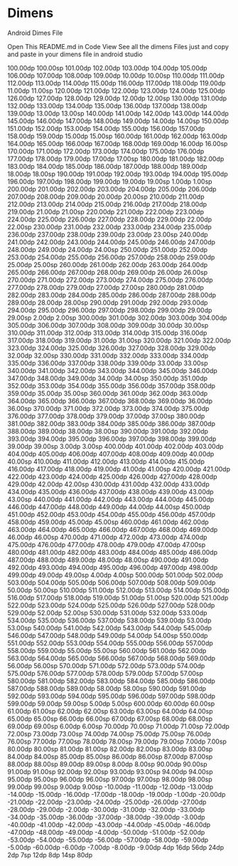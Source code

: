 # Dimens
Android Dimes File

Open This README.md in Code View See all the dimens Files just and copy and paste in your dimens file in android studio

 <dimen name="_100sdp">100.00dp</dimen>
    <dimen name="_100ssp">100.00sp</dimen>
    <dimen name="_101sdp">101.00dp</dimen>
    <dimen name="_102sdp">102.00dp</dimen>
    <dimen name="_103sdp">103.00dp</dimen>
    <dimen name="_104sdp">104.00dp</dimen>
    <dimen name="_105sdp">105.00dp</dimen>
    <dimen name="_106sdp">106.00dp</dimen>
    <dimen name="_107sdp">107.00dp</dimen>
    <dimen name="_108sdp">108.00dp</dimen>
    <dimen name="_109sdp">109.00dp</dimen>
    <dimen name="_10sdp">10.00dp</dimen>
    <dimen name="_10ssp">10.00sp</dimen>
    <dimen name="_110sdp">110.00dp</dimen>
    <dimen name="_111sdp">111.00dp</dimen>
    <dimen name="_112sdp">112.00dp</dimen>
    <dimen name="_113sdp">113.00dp</dimen>
    <dimen name="_114sdp">114.00dp</dimen>
    <dimen name="_115sdp">115.00dp</dimen>
    <dimen name="_116sdp">116.00dp</dimen>
    <dimen name="_117sdp">117.00dp</dimen>
    <dimen name="_118sdp">118.00dp</dimen>
    <dimen name="_119sdp">119.00dp</dimen>
    <dimen name="_11sdp">11.00dp</dimen>
    <dimen name="_11ssp">11.00sp</dimen>
    <dimen name="_120sdp">120.00dp</dimen>
    <dimen name="_121sdp">121.00dp</dimen>
    <dimen name="_122sdp">122.00dp</dimen>
    <dimen name="_123sdp">123.00dp</dimen>
    <dimen name="_124sdp">124.00dp</dimen>
    <dimen name="_125sdp">125.00dp</dimen>
    <dimen name="_126sdp">126.00dp</dimen>
    <dimen name="_127sdp">127.00dp</dimen>
    <dimen name="_128sdp">128.00dp</dimen>
    <dimen name="_129sdp">129.00dp</dimen>
    <dimen name="_12sdp">12.00dp</dimen>
    <dimen name="_12ssp">12.00sp</dimen>
    <dimen name="_130sdp">130.00dp</dimen>
    <dimen name="_131sdp">131.00dp</dimen>
    <dimen name="_132sdp">132.00dp</dimen>
    <dimen name="_133sdp">133.00dp</dimen>
    <dimen name="_134sdp">134.00dp</dimen>
    <dimen name="_135sdp">135.00dp</dimen>
    <dimen name="_136sdp">136.00dp</dimen>
    <dimen name="_137sdp">137.00dp</dimen>
    <dimen name="_138sdp">138.00dp</dimen>
    <dimen name="_139sdp">139.00dp</dimen>
    <dimen name="_13sdp">13.00dp</dimen>
    <dimen name="_13ssp">13.00sp</dimen>
    <dimen name="_140sdp">140.00dp</dimen>
    <dimen name="_141sdp">141.00dp</dimen>
    <dimen name="_142sdp">142.00dp</dimen>
    <dimen name="_143sdp">143.00dp</dimen>
    <dimen name="_144sdp">144.00dp</dimen>
    <dimen name="_145sdp">145.00dp</dimen>
    <dimen name="_146sdp">146.00dp</dimen>
    <dimen name="_147sdp">147.00dp</dimen>
    <dimen name="_148sdp">148.00dp</dimen>
    <dimen name="_149sdp">149.00dp</dimen>
    <dimen name="_14sdp">14.00dp</dimen>
    <dimen name="_14ssp">14.00sp</dimen>
    <dimen name="_150sdp">150.00dp</dimen>
    <dimen name="_151sdp">151.00dp</dimen>
    <dimen name="_152sdp">152.00dp</dimen>
    <dimen name="_153sdp">153.00dp</dimen>
    <dimen name="_154sdp">154.00dp</dimen>
    <dimen name="_155sdp">155.00dp</dimen>
    <dimen name="_156sdp">156.00dp</dimen>
    <dimen name="_157sdp">157.00dp</dimen>
    <dimen name="_158sdp">158.00dp</dimen>
    <dimen name="_159sdp">159.00dp</dimen>
    <dimen name="_15sdp">15.00dp</dimen>
    <dimen name="_15ssp">15.00sp</dimen>
    <dimen name="_160sdp">160.00dp</dimen>
    <dimen name="_161sdp">161.00dp</dimen>
    <dimen name="_162sdp">162.00dp</dimen>
    <dimen name="_163sdp">163.00dp</dimen>
    <dimen name="_164sdp">164.00dp</dimen>
    <dimen name="_165sdp">165.00dp</dimen>
    <dimen name="_166sdp">166.00dp</dimen>
    <dimen name="_167sdp">167.00dp</dimen>
    <dimen name="_168sdp">168.00dp</dimen>
    <dimen name="_169sdp">169.00dp</dimen>
    <dimen name="_16sdp">16.00dp</dimen>
    <dimen name="_16ssp">16.00sp</dimen>
    <dimen name="_170sdp">170.00dp</dimen>
    <dimen name="_171sdp">171.00dp</dimen>
    <dimen name="_172sdp">172.00dp</dimen>
    <dimen name="_173sdp">173.00dp</dimen>
    <dimen name="_174sdp">174.00dp</dimen>
    <dimen name="_175sdp">175.00dp</dimen>
    <dimen name="_176sdp">176.00dp</dimen>
    <dimen name="_177sdp">177.00dp</dimen>
    <dimen name="_178sdp">178.00dp</dimen>
    <dimen name="_179sdp">179.00dp</dimen>
    <dimen name="_17sdp">17.00dp</dimen>
    <dimen name="_17ssp">17.00sp</dimen>
    <dimen name="_180sdp">180.00dp</dimen>
    <dimen name="_181sdp">181.00dp</dimen>
    <dimen name="_182sdp">182.00dp</dimen>
    <dimen name="_183sdp">183.00dp</dimen>
    <dimen name="_184sdp">184.00dp</dimen>
    <dimen name="_185sdp">185.00dp</dimen>
    <dimen name="_186sdp">186.00dp</dimen>
    <dimen name="_187sdp">187.00dp</dimen>
    <dimen name="_188sdp">188.00dp</dimen>
    <dimen name="_189sdp">189.00dp</dimen>
    <dimen name="_18sdp">18.00dp</dimen>
    <dimen name="_18ssp">18.00sp</dimen>
    <dimen name="_190sdp">190.00dp</dimen>
    <dimen name="_191sdp">191.00dp</dimen>
    <dimen name="_192sdp">192.00dp</dimen>
    <dimen name="_193sdp">193.00dp</dimen>
    <dimen name="_194sdp">194.00dp</dimen>
    <dimen name="_195sdp">195.00dp</dimen>
    <dimen name="_196sdp">196.00dp</dimen>
    <dimen name="_197sdp">197.00dp</dimen>
    <dimen name="_198sdp">198.00dp</dimen>
    <dimen name="_199sdp">199.00dp</dimen>
    <dimen name="_19sdp">19.00dp</dimen>
    <dimen name="_19ssp">19.00sp</dimen>
    <dimen name="_1sdp">1.00dp</dimen>
    <dimen name="_1ssp">1.00sp</dimen>
    <dimen name="_200sdp">200.00dp</dimen>
    <dimen name="_201sdp">201.00dp</dimen>
    <dimen name="_202sdp">202.00dp</dimen>
    <dimen name="_203sdp">203.00dp</dimen>
    <dimen name="_204sdp">204.00dp</dimen>
    <dimen name="_205sdp">205.00dp</dimen>
    <dimen name="_206sdp">206.00dp</dimen>
    <dimen name="_207sdp">207.00dp</dimen>
    <dimen name="_208sdp">208.00dp</dimen>
    <dimen name="_209sdp">209.00dp</dimen>
    <dimen name="_20sdp">20.00dp</dimen>
    <dimen name="_20ssp">20.00sp</dimen>
    <dimen name="_210sdp">210.00dp</dimen>
    <dimen name="_211sdp">211.00dp</dimen>
    <dimen name="_212sdp">212.00dp</dimen>
    <dimen name="_213sdp">213.00dp</dimen>
    <dimen name="_214sdp">214.00dp</dimen>
    <dimen name="_215sdp">215.00dp</dimen>
    <dimen name="_216sdp">216.00dp</dimen>
    <dimen name="_217sdp">217.00dp</dimen>
    <dimen name="_218sdp">218.00dp</dimen>
    <dimen name="_219sdp">219.00dp</dimen>
    <dimen name="_21sdp">21.00dp</dimen>
    <dimen name="_21ssp">21.00sp</dimen>
    <dimen name="_220sdp">220.00dp</dimen>
    <dimen name="_221sdp">221.00dp</dimen>
    <dimen name="_222sdp">222.00dp</dimen>
    <dimen name="_223sdp">223.00dp</dimen>
    <dimen name="_224sdp">224.00dp</dimen>
    <dimen name="_225sdp">225.00dp</dimen>
    <dimen name="_226sdp">226.00dp</dimen>
    <dimen name="_227sdp">227.00dp</dimen>
    <dimen name="_228sdp">228.00dp</dimen>
    <dimen name="_229sdp">229.00dp</dimen>
    <dimen name="_22sdp">22.00dp</dimen>
    <dimen name="_22ssp">22.00sp</dimen>
    <dimen name="_230sdp">230.00dp</dimen>
    <dimen name="_231sdp">231.00dp</dimen>
    <dimen name="_232sdp">232.00dp</dimen>
    <dimen name="_233sdp">233.00dp</dimen>
    <dimen name="_234sdp">234.00dp</dimen>
    <dimen name="_235sdp">235.00dp</dimen>
    <dimen name="_236sdp">236.00dp</dimen>
    <dimen name="_237sdp">237.00dp</dimen>
    <dimen name="_238sdp">238.00dp</dimen>
    <dimen name="_239sdp">239.00dp</dimen>
    <dimen name="_23sdp">23.00dp</dimen>
    <dimen name="_23ssp">23.00sp</dimen>
    <dimen name="_240sdp">240.00dp</dimen>
    <dimen name="_241sdp">241.00dp</dimen>
    <dimen name="_242sdp">242.00dp</dimen>
    <dimen name="_243sdp">243.00dp</dimen>
    <dimen name="_244sdp">244.00dp</dimen>
    <dimen name="_245sdp">245.00dp</dimen>
    <dimen name="_246sdp">246.00dp</dimen>
    <dimen name="_247sdp">247.00dp</dimen>
    <dimen name="_248sdp">248.00dp</dimen>
    <dimen name="_249sdp">249.00dp</dimen>
    <dimen name="_24sdp">24.00dp</dimen>
    <dimen name="_24ssp">24.00sp</dimen>
    <dimen name="_250sdp">250.00dp</dimen>
    <dimen name="_251sdp">251.00dp</dimen>
    <dimen name="_252sdp">252.00dp</dimen>
    <dimen name="_253sdp">253.00dp</dimen>
    <dimen name="_254sdp">254.00dp</dimen>
    <dimen name="_255sdp">255.00dp</dimen>
    <dimen name="_256sdp">256.00dp</dimen>
    <dimen name="_257sdp">257.00dp</dimen>
    <dimen name="_258sdp">258.00dp</dimen>
    <dimen name="_259sdp">259.00dp</dimen>
    <dimen name="_25sdp">25.00dp</dimen>
    <dimen name="_25ssp">25.00sp</dimen>
    <dimen name="_260sdp">260.00dp</dimen>
    <dimen name="_261sdp">261.00dp</dimen>
    <dimen name="_262sdp">262.00dp</dimen>
    <dimen name="_263sdp">263.00dp</dimen>
    <dimen name="_264sdp">264.00dp</dimen>
    <dimen name="_265sdp">265.00dp</dimen>
    <dimen name="_266sdp">266.00dp</dimen>
    <dimen name="_267sdp">267.00dp</dimen>
    <dimen name="_268sdp">268.00dp</dimen>
    <dimen name="_269sdp">269.00dp</dimen>
    <dimen name="_26sdp">26.00dp</dimen>
    <dimen name="_26ssp">26.00sp</dimen>
    <dimen name="_270sdp">270.00dp</dimen>
    <dimen name="_271sdp">271.00dp</dimen>
    <dimen name="_272sdp">272.00dp</dimen>
    <dimen name="_273sdp">273.00dp</dimen>
    <dimen name="_274sdp">274.00dp</dimen>
    <dimen name="_275sdp">275.00dp</dimen>
    <dimen name="_276sdp">276.00dp</dimen>
    <dimen name="_277sdp">277.00dp</dimen>
    <dimen name="_278sdp">278.00dp</dimen>
    <dimen name="_279sdp">279.00dp</dimen>
    <dimen name="_27sdp">27.00dp</dimen>
    <dimen name="_27ssp">27.00sp</dimen>
    <dimen name="_280sdp">280.00dp</dimen>
    <dimen name="_281sdp">281.00dp</dimen>
    <dimen name="_282sdp">282.00dp</dimen>
    <dimen name="_283sdp">283.00dp</dimen>
    <dimen name="_284sdp">284.00dp</dimen>
    <dimen name="_285sdp">285.00dp</dimen>
    <dimen name="_286sdp">286.00dp</dimen>
    <dimen name="_287sdp">287.00dp</dimen>
    <dimen name="_288sdp">288.00dp</dimen>
    <dimen name="_289sdp">289.00dp</dimen>
    <dimen name="_28sdp">28.00dp</dimen>
    <dimen name="_28ssp">28.00sp</dimen>
    <dimen name="_290sdp">290.00dp</dimen>
    <dimen name="_291sdp">291.00dp</dimen>
    <dimen name="_292sdp">292.00dp</dimen>
    <dimen name="_293sdp">293.00dp</dimen>
    <dimen name="_294sdp">294.00dp</dimen>
    <dimen name="_295sdp">295.00dp</dimen>
    <dimen name="_296sdp">296.00dp</dimen>
    <dimen name="_297sdp">297.00dp</dimen>
    <dimen name="_298sdp">298.00dp</dimen>
    <dimen name="_299sdp">299.00dp</dimen>
    <dimen name="_29sdp">29.00dp</dimen>
    <dimen name="_29ssp">29.00sp</dimen>
    <dimen name="_2sdp">2.00dp</dimen>
    <dimen name="_2ssp">2.00sp</dimen>
    <dimen name="_300sdp">300.00dp</dimen>
    <dimen name="_301sdp">301.00dp</dimen>
    <dimen name="_302sdp">302.00dp</dimen>
    <dimen name="_303sdp">303.00dp</dimen>
    <dimen name="_304sdp">304.00dp</dimen>
    <dimen name="_305sdp">305.00dp</dimen>
    <dimen name="_306sdp">306.00dp</dimen>
    <dimen name="_307sdp">307.00dp</dimen>
    <dimen name="_308sdp">308.00dp</dimen>
    <dimen name="_309sdp">309.00dp</dimen>
    <dimen name="_30sdp">30.00dp</dimen>
    <dimen name="_30ssp">30.00sp</dimen>
    <dimen name="_310sdp">310.00dp</dimen>
    <dimen name="_311sdp">311.00dp</dimen>
    <dimen name="_312sdp">312.00dp</dimen>
    <dimen name="_313sdp">313.00dp</dimen>
    <dimen name="_314sdp">314.00dp</dimen>
    <dimen name="_315sdp">315.00dp</dimen>
    <dimen name="_316sdp">316.00dp</dimen>
    <dimen name="_317sdp">317.00dp</dimen>
    <dimen name="_318sdp">318.00dp</dimen>
    <dimen name="_319sdp">319.00dp</dimen>
    <dimen name="_31sdp">31.00dp</dimen>
    <dimen name="_31ssp">31.00sp</dimen>
    <dimen name="_320sdp">320.00dp</dimen>
    <dimen name="_321sdp">321.00dp</dimen>
    <dimen name="_322sdp">322.00dp</dimen>
    <dimen name="_323sdp">323.00dp</dimen>
    <dimen name="_324sdp">324.00dp</dimen>
    <dimen name="_325sdp">325.00dp</dimen>
    <dimen name="_326sdp">326.00dp</dimen>
    <dimen name="_327sdp">327.00dp</dimen>
    <dimen name="_328sdp">328.00dp</dimen>
    <dimen name="_329sdp">329.00dp</dimen>
    <dimen name="_32sdp">32.00dp</dimen>
    <dimen name="_32ssp">32.00sp</dimen>
    <dimen name="_330sdp">330.00dp</dimen>
    <dimen name="_331sdp">331.00dp</dimen>
    <dimen name="_332sdp">332.00dp</dimen>
    <dimen name="_333sdp">333.00dp</dimen>
    <dimen name="_334sdp">334.00dp</dimen>
    <dimen name="_335sdp">335.00dp</dimen>
    <dimen name="_336sdp">336.00dp</dimen>
    <dimen name="_337sdp">337.00dp</dimen>
    <dimen name="_338sdp">338.00dp</dimen>
    <dimen name="_339sdp">339.00dp</dimen>
    <dimen name="_33sdp">33.00dp</dimen>
    <dimen name="_33ssp">33.00sp</dimen>
    <dimen name="_340sdp">340.00dp</dimen>
    <dimen name="_341sdp">341.00dp</dimen>
    <dimen name="_342sdp">342.00dp</dimen>
    <dimen name="_343sdp">343.00dp</dimen>
    <dimen name="_344sdp">344.00dp</dimen>
    <dimen name="_345sdp">345.00dp</dimen>
    <dimen name="_346sdp">346.00dp</dimen>
    <dimen name="_347sdp">347.00dp</dimen>
    <dimen name="_348sdp">348.00dp</dimen>
    <dimen name="_349sdp">349.00dp</dimen>
    <dimen name="_34sdp">34.00dp</dimen>
    <dimen name="_34ssp">34.00sp</dimen>
    <dimen name="_350sdp">350.00dp</dimen>
    <dimen name="_351sdp">351.00dp</dimen>
    <dimen name="_352sdp">352.00dp</dimen>
    <dimen name="_353sdp">353.00dp</dimen>
    <dimen name="_354sdp">354.00dp</dimen>
    <dimen name="_355sdp">355.00dp</dimen>
    <dimen name="_356sdp">356.00dp</dimen>
    <dimen name="_357sdp">357.00dp</dimen>
    <dimen name="_358sdp">358.00dp</dimen>
    <dimen name="_359sdp">359.00dp</dimen>
    <dimen name="_35sdp">35.00dp</dimen>
    <dimen name="_35ssp">35.00sp</dimen>
    <dimen name="_360sdp">360.00dp</dimen>
    <dimen name="_361sdp">361.00dp</dimen>
    <dimen name="_362sdp">362.00dp</dimen>
    <dimen name="_363sdp">363.00dp</dimen>
    <dimen name="_364sdp">364.00dp</dimen>
    <dimen name="_365sdp">365.00dp</dimen>
    <dimen name="_366sdp">366.00dp</dimen>
    <dimen name="_367sdp">367.00dp</dimen>
    <dimen name="_368sdp">368.00dp</dimen>
    <dimen name="_369sdp">369.00dp</dimen>
    <dimen name="_36sdp">36.00dp</dimen>
    <dimen name="_36ssp">36.00sp</dimen>
    <dimen name="_370sdp">370.00dp</dimen>
    <dimen name="_371sdp">371.00dp</dimen>
    <dimen name="_372sdp">372.00dp</dimen>
    <dimen name="_373sdp">373.00dp</dimen>
    <dimen name="_374sdp">374.00dp</dimen>
    <dimen name="_375sdp">375.00dp</dimen>
    <dimen name="_376sdp">376.00dp</dimen>
    <dimen name="_377sdp">377.00dp</dimen>
    <dimen name="_378sdp">378.00dp</dimen>
    <dimen name="_379sdp">379.00dp</dimen>
    <dimen name="_37sdp">37.00dp</dimen>
    <dimen name="_37ssp">37.00sp</dimen>
    <dimen name="_380sdp">380.00dp</dimen>
    <dimen name="_381sdp">381.00dp</dimen>
    <dimen name="_382sdp">382.00dp</dimen>
    <dimen name="_383sdp">383.00dp</dimen>
    <dimen name="_384sdp">384.00dp</dimen>
    <dimen name="_385sdp">385.00dp</dimen>
    <dimen name="_386sdp">386.00dp</dimen>
    <dimen name="_387sdp">387.00dp</dimen>
    <dimen name="_388sdp">388.00dp</dimen>
    <dimen name="_389sdp">389.00dp</dimen>
    <dimen name="_38sdp">38.00dp</dimen>
    <dimen name="_38ssp">38.00sp</dimen>
    <dimen name="_390sdp">390.00dp</dimen>
    <dimen name="_391sdp">391.00dp</dimen>
    <dimen name="_392sdp">392.00dp</dimen>
    <dimen name="_393sdp">393.00dp</dimen>
    <dimen name="_394sdp">394.00dp</dimen>
    <dimen name="_395sdp">395.00dp</dimen>
    <dimen name="_396sdp">396.00dp</dimen>
    <dimen name="_397sdp">397.00dp</dimen>
    <dimen name="_398sdp">398.00dp</dimen>
    <dimen name="_399sdp">399.00dp</dimen>
    <dimen name="_39sdp">39.00dp</dimen>
    <dimen name="_39ssp">39.00sp</dimen>
    <dimen name="_3sdp">3.00dp</dimen>
    <dimen name="_3ssp">3.00sp</dimen>
    <dimen name="_400sdp">400.00dp</dimen>
    <dimen name="_401sdp">401.00dp</dimen>
    <dimen name="_402sdp">402.00dp</dimen>
    <dimen name="_403sdp">403.00dp</dimen>
    <dimen name="_404sdp">404.00dp</dimen>
    <dimen name="_405sdp">405.00dp</dimen>
    <dimen name="_406sdp">406.00dp</dimen>
    <dimen name="_407sdp">407.00dp</dimen>
    <dimen name="_408sdp">408.00dp</dimen>
    <dimen name="_409sdp">409.00dp</dimen>
    <dimen name="_40sdp">40.00dp</dimen>
    <dimen name="_40ssp">40.00sp</dimen>
    <dimen name="_410sdp">410.00dp</dimen>
    <dimen name="_411sdp">411.00dp</dimen>
    <dimen name="_412sdp">412.00dp</dimen>
    <dimen name="_413sdp">413.00dp</dimen>
    <dimen name="_414sdp">414.00dp</dimen>
    <dimen name="_415sdp">415.00dp</dimen>
    <dimen name="_416sdp">416.00dp</dimen>
    <dimen name="_417sdp">417.00dp</dimen>
    <dimen name="_418sdp">418.00dp</dimen>
    <dimen name="_419sdp">419.00dp</dimen>
    <dimen name="_41sdp">41.00dp</dimen>
    <dimen name="_41ssp">41.00sp</dimen>
    <dimen name="_420sdp">420.00dp</dimen>
    <dimen name="_421sdp">421.00dp</dimen>
    <dimen name="_422sdp">422.00dp</dimen>
    <dimen name="_423sdp">423.00dp</dimen>
    <dimen name="_424sdp">424.00dp</dimen>
    <dimen name="_425sdp">425.00dp</dimen>
    <dimen name="_426sdp">426.00dp</dimen>
    <dimen name="_427sdp">427.00dp</dimen>
    <dimen name="_428sdp">428.00dp</dimen>
    <dimen name="_429sdp">429.00dp</dimen>
    <dimen name="_42sdp">42.00dp</dimen>
    <dimen name="_42ssp">42.00sp</dimen>
    <dimen name="_430sdp">430.00dp</dimen>
    <dimen name="_431sdp">431.00dp</dimen>
    <dimen name="_432sdp">432.00dp</dimen>
    <dimen name="_433sdp">433.00dp</dimen>
    <dimen name="_434sdp">434.00dp</dimen>
    <dimen name="_435sdp">435.00dp</dimen>
    <dimen name="_436sdp">436.00dp</dimen>
    <dimen name="_437sdp">437.00dp</dimen>
    <dimen name="_438sdp">438.00dp</dimen>
    <dimen name="_439sdp">439.00dp</dimen>
    <dimen name="_43sdp">43.00dp</dimen>
    <dimen name="_43ssp">43.00sp</dimen>
    <dimen name="_440sdp">440.00dp</dimen>
    <dimen name="_441sdp">441.00dp</dimen>
    <dimen name="_442sdp">442.00dp</dimen>
    <dimen name="_443sdp">443.00dp</dimen>
    <dimen name="_444sdp">444.00dp</dimen>
    <dimen name="_445sdp">445.00dp</dimen>
    <dimen name="_446sdp">446.00dp</dimen>
    <dimen name="_447sdp">447.00dp</dimen>
    <dimen name="_448sdp">448.00dp</dimen>
    <dimen name="_449sdp">449.00dp</dimen>
    <dimen name="_44sdp">44.00dp</dimen>
    <dimen name="_44ssp">44.00sp</dimen>
    <dimen name="_450sdp">450.00dp</dimen>
    <dimen name="_451sdp">451.00dp</dimen>
    <dimen name="_452sdp">452.00dp</dimen>
    <dimen name="_453sdp">453.00dp</dimen>
    <dimen name="_454sdp">454.00dp</dimen>
    <dimen name="_455sdp">455.00dp</dimen>
    <dimen name="_456sdp">456.00dp</dimen>
    <dimen name="_457sdp">457.00dp</dimen>
    <dimen name="_458sdp">458.00dp</dimen>
    <dimen name="_459sdp">459.00dp</dimen>
    <dimen name="_45sdp">45.00dp</dimen>
    <dimen name="_45ssp">45.00sp</dimen>
    <dimen name="_460sdp">460.00dp</dimen>
    <dimen name="_461sdp">461.00dp</dimen>
    <dimen name="_462sdp">462.00dp</dimen>
    <dimen name="_463sdp">463.00dp</dimen>
    <dimen name="_464sdp">464.00dp</dimen>
    <dimen name="_465sdp">465.00dp</dimen>
    <dimen name="_466sdp">466.00dp</dimen>
    <dimen name="_467sdp">467.00dp</dimen>
    <dimen name="_468sdp">468.00dp</dimen>
    <dimen name="_469sdp">469.00dp</dimen>
    <dimen name="_46sdp">46.00dp</dimen>
    <dimen name="_46ssp">46.00sp</dimen>
    <dimen name="_470sdp">470.00dp</dimen>
    <dimen name="_471sdp">471.00dp</dimen>
    <dimen name="_472sdp">472.00dp</dimen>
    <dimen name="_473sdp">473.00dp</dimen>
    <dimen name="_474sdp">474.00dp</dimen>
    <dimen name="_475sdp">475.00dp</dimen>
    <dimen name="_476sdp">476.00dp</dimen>
    <dimen name="_477sdp">477.00dp</dimen>
    <dimen name="_478sdp">478.00dp</dimen>
    <dimen name="_479sdp">479.00dp</dimen>
    <dimen name="_47sdp">47.00dp</dimen>
    <dimen name="_47ssp">47.00sp</dimen>
    <dimen name="_480sdp">480.00dp</dimen>
    <dimen name="_481sdp">481.00dp</dimen>
    <dimen name="_482sdp">482.00dp</dimen>
    <dimen name="_483sdp">483.00dp</dimen>
    <dimen name="_484sdp">484.00dp</dimen>
    <dimen name="_485sdp">485.00dp</dimen>
    <dimen name="_486sdp">486.00dp</dimen>
    <dimen name="_487sdp">487.00dp</dimen>
    <dimen name="_488sdp">488.00dp</dimen>
    <dimen name="_489sdp">489.00dp</dimen>
    <dimen name="_48sdp">48.00dp</dimen>
    <dimen name="_48ssp">48.00sp</dimen>
    <dimen name="_490sdp">490.00dp</dimen>
    <dimen name="_491sdp">491.00dp</dimen>
    <dimen name="_492sdp">492.00dp</dimen>
    <dimen name="_493sdp">493.00dp</dimen>
    <dimen name="_494sdp">494.00dp</dimen>
    <dimen name="_495sdp">495.00dp</dimen>
    <dimen name="_496sdp">496.00dp</dimen>
    <dimen name="_497sdp">497.00dp</dimen>
    <dimen name="_498sdp">498.00dp</dimen>
    <dimen name="_499sdp">499.00dp</dimen>
    <dimen name="_49sdp">49.00dp</dimen>
    <dimen name="_49ssp">49.00sp</dimen>
    <dimen name="_4sdp">4.00dp</dimen>
    <dimen name="_4ssp">4.00sp</dimen>
    <dimen name="_500sdp">500.00dp</dimen>
    <dimen name="_501sdp">501.00dp</dimen>
    <dimen name="_502sdp">502.00dp</dimen>
    <dimen name="_503sdp">503.00dp</dimen>
    <dimen name="_504sdp">504.00dp</dimen>
    <dimen name="_505sdp">505.00dp</dimen>
    <dimen name="_506sdp">506.00dp</dimen>
    <dimen name="_507sdp">507.00dp</dimen>
    <dimen name="_508sdp">508.00dp</dimen>
    <dimen name="_509sdp">509.00dp</dimen>
    <dimen name="_50sdp">50.00dp</dimen>
    <dimen name="_50ssp">50.00sp</dimen>
    <dimen name="_510sdp">510.00dp</dimen>
    <dimen name="_511sdp">511.00dp</dimen>
    <dimen name="_512sdp">512.00dp</dimen>
    <dimen name="_513sdp">513.00dp</dimen>
    <dimen name="_514sdp">514.00dp</dimen>
    <dimen name="_515sdp">515.00dp</dimen>
    <dimen name="_516sdp">516.00dp</dimen>
    <dimen name="_517sdp">517.00dp</dimen>
    <dimen name="_518sdp">518.00dp</dimen>
    <dimen name="_519sdp">519.00dp</dimen>
    <dimen name="_51sdp">51.00dp</dimen>
    <dimen name="_51ssp">51.00sp</dimen>
    <dimen name="_520sdp">520.00dp</dimen>
    <dimen name="_521sdp">521.00dp</dimen>
    <dimen name="_522sdp">522.00dp</dimen>
    <dimen name="_523sdp">523.00dp</dimen>
    <dimen name="_524sdp">524.00dp</dimen>
    <dimen name="_525sdp">525.00dp</dimen>
    <dimen name="_526sdp">526.00dp</dimen>
    <dimen name="_527sdp">527.00dp</dimen>
    <dimen name="_528sdp">528.00dp</dimen>
    <dimen name="_529sdp">529.00dp</dimen>
    <dimen name="_52sdp">52.00dp</dimen>
    <dimen name="_52ssp">52.00sp</dimen>
    <dimen name="_530sdp">530.00dp</dimen>
    <dimen name="_531sdp">531.00dp</dimen>
    <dimen name="_532sdp">532.00dp</dimen>
    <dimen name="_533sdp">533.00dp</dimen>
    <dimen name="_534sdp">534.00dp</dimen>
    <dimen name="_535sdp">535.00dp</dimen>
    <dimen name="_536sdp">536.00dp</dimen>
    <dimen name="_537sdp">537.00dp</dimen>
    <dimen name="_538sdp">538.00dp</dimen>
    <dimen name="_539sdp">539.00dp</dimen>
    <dimen name="_53sdp">53.00dp</dimen>
    <dimen name="_53ssp">53.00sp</dimen>
    <dimen name="_540sdp">540.00dp</dimen>
    <dimen name="_541sdp">541.00dp</dimen>
    <dimen name="_542sdp">542.00dp</dimen>
    <dimen name="_543sdp">543.00dp</dimen>
    <dimen name="_544sdp">544.00dp</dimen>
    <dimen name="_545sdp">545.00dp</dimen>
    <dimen name="_546sdp">546.00dp</dimen>
    <dimen name="_547sdp">547.00dp</dimen>
    <dimen name="_548sdp">548.00dp</dimen>
    <dimen name="_549sdp">549.00dp</dimen>
    <dimen name="_54sdp">54.00dp</dimen>
    <dimen name="_54ssp">54.00sp</dimen>
    <dimen name="_550sdp">550.00dp</dimen>
    <dimen name="_551sdp">551.00dp</dimen>
    <dimen name="_552sdp">552.00dp</dimen>
    <dimen name="_553sdp">553.00dp</dimen>
    <dimen name="_554sdp">554.00dp</dimen>
    <dimen name="_555sdp">555.00dp</dimen>
    <dimen name="_556sdp">556.00dp</dimen>
    <dimen name="_557sdp">557.00dp</dimen>
    <dimen name="_558sdp">558.00dp</dimen>
    <dimen name="_559sdp">559.00dp</dimen>
    <dimen name="_55sdp">55.00dp</dimen>
    <dimen name="_55ssp">55.00sp</dimen>
    <dimen name="_560sdp">560.00dp</dimen>
    <dimen name="_561sdp">561.00dp</dimen>
    <dimen name="_562sdp">562.00dp</dimen>
    <dimen name="_563sdp">563.00dp</dimen>
    <dimen name="_564sdp">564.00dp</dimen>
    <dimen name="_565sdp">565.00dp</dimen>
    <dimen name="_566sdp">566.00dp</dimen>
    <dimen name="_567sdp">567.00dp</dimen>
    <dimen name="_568sdp">568.00dp</dimen>
    <dimen name="_569sdp">569.00dp</dimen>
    <dimen name="_56sdp">56.00dp</dimen>
    <dimen name="_56ssp">56.00sp</dimen>
    <dimen name="_570sdp">570.00dp</dimen>
    <dimen name="_571sdp">571.00dp</dimen>
    <dimen name="_572sdp">572.00dp</dimen>
    <dimen name="_573sdp">573.00dp</dimen>
    <dimen name="_574sdp">574.00dp</dimen>
    <dimen name="_575sdp">575.00dp</dimen>
    <dimen name="_576sdp">576.00dp</dimen>
    <dimen name="_577sdp">577.00dp</dimen>
    <dimen name="_578sdp">578.00dp</dimen>
    <dimen name="_579sdp">579.00dp</dimen>
    <dimen name="_57sdp">57.00dp</dimen>
    <dimen name="_57ssp">57.00sp</dimen>
    <dimen name="_580sdp">580.00dp</dimen>
    <dimen name="_581sdp">581.00dp</dimen>
    <dimen name="_582sdp">582.00dp</dimen>
    <dimen name="_583sdp">583.00dp</dimen>
    <dimen name="_584sdp">584.00dp</dimen>
    <dimen name="_585sdp">585.00dp</dimen>
    <dimen name="_586sdp">586.00dp</dimen>
    <dimen name="_587sdp">587.00dp</dimen>
    <dimen name="_588sdp">588.00dp</dimen>
    <dimen name="_589sdp">589.00dp</dimen>
    <dimen name="_58sdp">58.00dp</dimen>
    <dimen name="_58ssp">58.00sp</dimen>
    <dimen name="_590sdp">590.00dp</dimen>
    <dimen name="_591sdp">591.00dp</dimen>
    <dimen name="_592sdp">592.00dp</dimen>
    <dimen name="_593sdp">593.00dp</dimen>
    <dimen name="_594sdp">594.00dp</dimen>
    <dimen name="_595sdp">595.00dp</dimen>
    <dimen name="_596sdp">596.00dp</dimen>
    <dimen name="_597sdp">597.00dp</dimen>
    <dimen name="_598sdp">598.00dp</dimen>
    <dimen name="_599sdp">599.00dp</dimen>
    <dimen name="_59sdp">59.00dp</dimen>
    <dimen name="_59ssp">59.00sp</dimen>
    <dimen name="_5sdp">5.00dp</dimen>
    <dimen name="_5ssp">5.00sp</dimen>
    <dimen name="_600sdp">600.00dp</dimen>
    <dimen name="_60sdp">60.00dp</dimen>
    <dimen name="_60ssp">60.00sp</dimen>
    <dimen name="_61sdp">61.00dp</dimen>
    <dimen name="_61ssp">61.00sp</dimen>
    <dimen name="_62sdp">62.00dp</dimen>
    <dimen name="_62ssp">62.00sp</dimen>
    <dimen name="_63sdp">63.00dp</dimen>
    <dimen name="_63ssp">63.00sp</dimen>
    <dimen name="_64sdp">64.00dp</dimen>
    <dimen name="_64ssp">64.00sp</dimen>
    <dimen name="_65sdp">65.00dp</dimen>
    <dimen name="_65ssp">65.00sp</dimen>
    <dimen name="_66sdp">66.00dp</dimen>
    <dimen name="_66ssp">66.00sp</dimen>
    <dimen name="_67sdp">67.00dp</dimen>
    <dimen name="_67ssp">67.00sp</dimen>
    <dimen name="_68sdp">68.00dp</dimen>
    <dimen name="_68ssp">68.00sp</dimen>
    <dimen name="_69sdp">69.00dp</dimen>
    <dimen name="_69ssp">69.00sp</dimen>
    <dimen name="_6sdp">6.00dp</dimen>
    <dimen name="_6ssp">6.00sp</dimen>
    <dimen name="_70sdp">70.00dp</dimen>
    <dimen name="_70ssp">70.00sp</dimen>
    <dimen name="_71sdp">71.00dp</dimen>
    <dimen name="_71ssp">71.00sp</dimen>
    <dimen name="_72sdp">72.00dp</dimen>
    <dimen name="_72ssp">72.00sp</dimen>
    <dimen name="_73sdp">73.00dp</dimen>
    <dimen name="_73ssp">73.00sp</dimen>
    <dimen name="_74sdp">74.00dp</dimen>
    <dimen name="_74ssp">74.00sp</dimen>
    <dimen name="_75sdp">75.00dp</dimen>
    <dimen name="_75ssp">75.00sp</dimen>
    <dimen name="_76sdp">76.00dp</dimen>
    <dimen name="_76ssp">76.00sp</dimen>
    <dimen name="_77sdp">77.00dp</dimen>
    <dimen name="_77ssp">77.00sp</dimen>
    <dimen name="_78sdp">78.00dp</dimen>
    <dimen name="_78ssp">78.00sp</dimen>
    <dimen name="_79sdp">79.00dp</dimen>
    <dimen name="_79ssp">79.00sp</dimen>
    <dimen name="_7sdp">7.00dp</dimen>
    <dimen name="_7ssp">7.00sp</dimen>
    <dimen name="_80sdp">80.00dp</dimen>
    <dimen name="_80ssp">80.00sp</dimen>
    <dimen name="_81sdp">81.00dp</dimen>
    <dimen name="_81ssp">81.00sp</dimen>
    <dimen name="_82sdp">82.00dp</dimen>
    <dimen name="_82ssp">82.00sp</dimen>
    <dimen name="_83sdp">83.00dp</dimen>
    <dimen name="_83ssp">83.00sp</dimen>
    <dimen name="_84sdp">84.00dp</dimen>
    <dimen name="_84ssp">84.00sp</dimen>
    <dimen name="_85sdp">85.00dp</dimen>
    <dimen name="_85ssp">85.00sp</dimen>
    <dimen name="_86sdp">86.00dp</dimen>
    <dimen name="_86ssp">86.00sp</dimen>
    <dimen name="_87sdp">87.00dp</dimen>
    <dimen name="_87ssp">87.00sp</dimen>
    <dimen name="_88sdp">88.00dp</dimen>
    <dimen name="_88ssp">88.00sp</dimen>
    <dimen name="_89sdp">89.00dp</dimen>
    <dimen name="_89ssp">89.00sp</dimen>
    <dimen name="_8sdp">8.00dp</dimen>
    <dimen name="_8ssp">8.00sp</dimen>
    <dimen name="_90sdp">90.00dp</dimen>
    <dimen name="_90ssp">90.00sp</dimen>
    <dimen name="_91sdp">91.00dp</dimen>
    <dimen name="_91ssp">91.00sp</dimen>
    <dimen name="_92sdp">92.00dp</dimen>
    <dimen name="_92ssp">92.00sp</dimen>
    <dimen name="_93sdp">93.00dp</dimen>
    <dimen name="_93ssp">93.00sp</dimen>
    <dimen name="_94sdp">94.00dp</dimen>
    <dimen name="_94ssp">94.00sp</dimen>
    <dimen name="_95sdp">95.00dp</dimen>
    <dimen name="_95ssp">95.00sp</dimen>
    <dimen name="_96sdp">96.00dp</dimen>
    <dimen name="_96ssp">96.00sp</dimen>
    <dimen name="_97sdp">97.00dp</dimen>
    <dimen name="_97ssp">97.00sp</dimen>
    <dimen name="_98sdp">98.00dp</dimen>
    <dimen name="_98ssp">98.00sp</dimen>
    <dimen name="_99sdp">99.00dp</dimen>
    <dimen name="_99ssp">99.00sp</dimen>
    <dimen name="_9sdp">9.00dp</dimen>
    <dimen name="_9ssp">9.00sp</dimen>
    <dimen name="_minus10sdp">-10.00dp</dimen>
    <dimen name="_minus11sdp">-11.00dp</dimen>
    <dimen name="_minus12sdp">-12.00dp</dimen>
    <dimen name="_minus13sdp">-13.00dp</dimen>
    <dimen name="_minus14sdp">-14.00dp</dimen>
    <dimen name="_minus15sdp">-15.00dp</dimen>
    <dimen name="_minus16sdp">-16.00dp</dimen>
    <dimen name="_minus17sdp">-17.00dp</dimen>
    <dimen name="_minus18sdp">-18.00dp</dimen>
    <dimen name="_minus19sdp">-19.00dp</dimen>
    <dimen name="_minus1sdp">-1.00dp</dimen>
    <dimen name="_minus20sdp">-20.00dp</dimen>
    <dimen name="_minus21sdp">-21.00dp</dimen>
    <dimen name="_minus22sdp">-22.00dp</dimen>
    <dimen name="_minus23sdp">-23.00dp</dimen>
    <dimen name="_minus24sdp">-24.00dp</dimen>
    <dimen name="_minus25sdp">-25.00dp</dimen>
    <dimen name="_minus26sdp">-26.00dp</dimen>
    <dimen name="_minus27sdp">-27.00dp</dimen>
    <dimen name="_minus28sdp">-28.00dp</dimen>
    <dimen name="_minus29sdp">-29.00dp</dimen>
    <dimen name="_minus2sdp">-2.00dp</dimen>
    <dimen name="_minus30sdp">-30.00dp</dimen>
    <dimen name="_minus31sdp">-31.00dp</dimen>
    <dimen name="_minus32sdp">-32.00dp</dimen>
    <dimen name="_minus33sdp">-33.00dp</dimen>
    <dimen name="_minus34sdp">-34.00dp</dimen>
    <dimen name="_minus35sdp">-35.00dp</dimen>
    <dimen name="_minus36sdp">-36.00dp</dimen>
    <dimen name="_minus37sdp">-37.00dp</dimen>
    <dimen name="_minus38sdp">-38.00dp</dimen>
    <dimen name="_minus39sdp">-39.00dp</dimen>
    <dimen name="_minus3sdp">-3.00dp</dimen>
    <dimen name="_minus40sdp">-40.00dp</dimen>
    <dimen name="_minus41sdp">-41.00dp</dimen>
    <dimen name="_minus42sdp">-42.00dp</dimen>
    <dimen name="_minus43sdp">-43.00dp</dimen>
    <dimen name="_minus44sdp">-44.00dp</dimen>
    <dimen name="_minus45sdp">-45.00dp</dimen>
    <dimen name="_minus46sdp">-46.00dp</dimen>
    <dimen name="_minus47sdp">-47.00dp</dimen>
    <dimen name="_minus48sdp">-48.00dp</dimen>
    <dimen name="_minus49sdp">-49.00dp</dimen>
    <dimen name="_minus4sdp">-4.00dp</dimen>
    <dimen name="_minus50sdp">-50.00dp</dimen>
    <dimen name="_minus51sdp">-51.00dp</dimen>
    <dimen name="_minus52sdp">-52.00dp</dimen>
    <dimen name="_minus53sdp">-53.00dp</dimen>
    <dimen name="_minus54sdp">-54.00dp</dimen>
    <dimen name="_minus55sdp">-55.00dp</dimen>
    <dimen name="_minus56sdp">-56.00dp</dimen>
    <dimen name="_minus57sdp">-57.00dp</dimen>
    <dimen name="_minus58sdp">-58.00dp</dimen>
    <dimen name="_minus59sdp">-59.00dp</dimen>
    <dimen name="_minus5sdp">-5.00dp</dimen>
    <dimen name="_minus60sdp">-60.00dp</dimen>
    <dimen name="_minus6sdp">-6.00dp</dimen>
    <dimen name="_minus7sdp">-7.00dp</dimen>
    <dimen name="_minus8sdp">-8.00dp</dimen>
    <dimen name="_minus9sdp">-9.00dp</dimen>
    <dimen name="cpb_default_stroke_width">4dp</dimen>
    <dimen name="default_badge_corner_radii">16dp</dimen>
    <dimen name="default_corner_radii">56dp</dimen>
    <dimen name="default_icon_size">24dp</dimen>
    <dimen name="default_nav_item_badge_padding">2dp</dimen>
    <dimen name="default_nav_item_badge_text_size">7sp</dimen>
    <dimen name="default_nav_item_padding">12dp</dimen>
    <dimen name="default_nav_item_text_padding">8dp</dimen>
    <dimen name="default_nav_item_text_size">14sp</dimen>
    <dimen name="default_nav_item_title_max_width">80dp</dimen>
